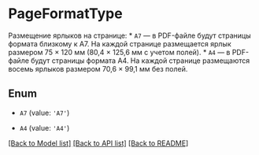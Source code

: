 # PageFormatType

Размещение ярлыков на странице: * `A7` — в PDF-файле будут страницы формата близкому к A7. На каждой странице размещается ярлык размером 75 × 120 мм (80,4 × 125,6 мм с учетом полей). * `A4` — в PDF-файле будут страницы формата A4. На каждой странице размещаются восемь ярлыков размером 70,6 × 99,1 мм без полей. 

## Enum

* `A7` (value: `'A7'`)

* `A4` (value: `'A4'`)

[[Back to Model list]](../README.md#documentation-for-models) [[Back to API list]](../README.md#documentation-for-api-endpoints) [[Back to README]](../README.md)


